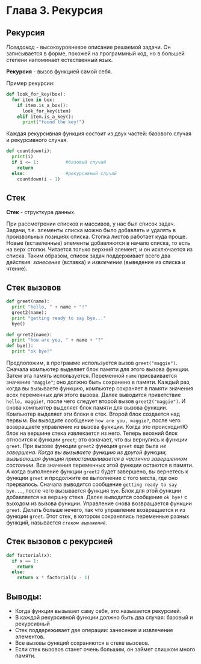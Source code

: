 # Глава 3. Рекурсия
## Рекурсия
_Псевдокод_ - высокоуровневое описание решаемой задачи. Он записывается в форме, похожей на программный код, но в большей степени напоминает естественный язык.

**Рекурсия** - вызов функцией самой себя.

Пример рекурсии:
```python
def look_for_key(box):
  for item in box:
    if item.is_a_box():
      look_for_key(item)
    elif item.is_a_key():
      print("found the key!")
```
Каждая рекурсивная функция состоит из двух частей: базового случая и рекурсивного случая.

```python
def countdown(i):
  print(i)
  if i <= 1:          #базовый случай 
    return
  else:               #рекурсивный случай 
    countdown(i - 1)
```
## Стек
**Стек** - структкура данных.

При рассмотрении списков и массивов, у нас был список задач. Задачи, т.е. элементы списка можно было добавлять и удалять в произвольных позициях списка. Стопка листов работает куда проще. Новые (вставленные) элементы добавляются в начало списка, то есть на верх стопки. Читается только верхний элемент, и он исключается из списка. Таким образом, список задач поддерживает всего два действия: _занесение_ (вставка) и _извлечение_ (выведение из списка и чтение).

## Стек вызовов

```python
def greet(name):
  print "hello, " + name + "!"
  greet2(name):
  print "getting ready to say bye..."
  bye()

def grret2(name):
  print "how are you, " + name + "?"
def bye():
  print "ok bye!"
```
Предположим, в программе используется вызов `greet("maggie")`. Сначала компьютер выделяет блок памяти для этого вызова функции. Затем эта память используется. Переменной `name` присваивается значение `"maggie"`; оно должно быть сохранено в памяти. Каждый раз, когда вы вызываете функцию, компьютер сохраняет в памяти значения всех переменных для этого вызова. Далее выводится приветствие `hello, maggie!`, после чего следует второй вызов `greet2("maggie")`. И снова компьютер выделяет блок памяти для вызова функции. Компьютер выделяет эти блоки в стек. Второй блок создается над первым. Вы выводите сообщение `how are you, maggie?`, после чего возвращаете управление из вызова функции. Когда это происходитЮ блок на вершине стека извлекается из него. Теперь веохний блок относится к функции `greet`; это означает, что вы вернулись к функции `greet`. При вызове функции `greet2` функция `greet` еще была _не завершена_. _Когда вы вызываете функцию из другой функции, вызывающая функция приостанавливается в частично завершенном состоянии._ Все значения переменных этой функции остаются в памяти. А когда выполнение функции `greet2` будет завершено, вы вернетесь к функции `greet` и продолжите ее выполнение с того места, где оно прервалось. Сначала выводится сообщение `getting ready to say bye...`, после чего вызывается функция `bye`. Блок для этой функции добавляется на вершну стека. Далее выводится сообщение `ok bye!` с выходом из вызова функции. Управление снова возвращается функции `greet`. Делать больше нечего, так что управление возвращается и из функции `greet`. Этот стек, в котором сохранялись переменные разных функций, называется _`стеком выражений`_.
## Стек вызовов с рекурсией
```python
def factorial(x):
  if x == 1:
    return
  else:
    return x * factorial(x - 1)
```
## Выводы:
* Когда функция вызывает саму себя, это называется рекурсией.
* В каждой рекурсивной функции должно быть два случая: базовый и рекурсивный
* Стек поддереживает две операции: занесение и извлечение элементов.
* Все вызовы функций сохраняются в стеке вызовов.
* Если стек вызовов станет очень большим, он займет слишком много памяти.

